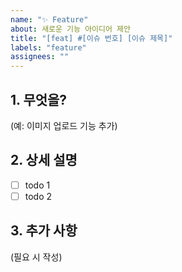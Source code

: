 ```yaml
---
name: "✨ Feature"
about: 새로운 기능 아이디어 제안
title: "[feat] #[이슈 번호] [이슈 제목]"
labels: "feature"
assignees: ""
---
```


## 1. 무엇을?

(예: 이미지 업로드 기능 추가)

## 2. 상세 설명

- [ ] todo 1
- [ ] todo 2

## 3. 추가 사항

(필요 시 작성)
